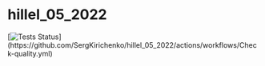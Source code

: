 # hillel_05_2022


[![Tests Status](https://github.com/SergKirichenko/hillel_05_2022/actions/workflows/Check-quality.yml/badge.svg?)](https://github.com/SergKirichenko/hillel_05_2022/actions/workflows/Check-quality.yml)
